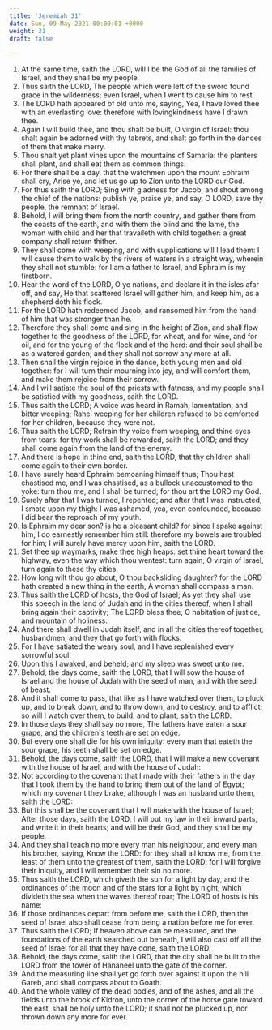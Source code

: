 ```yaml
---
title: 'Jeremiah 31'
date: Sun, 09 May 2021 00:00:01 +0000
weight: 31
draft: false
  
---
```


1. At the same time, saith the LORD, will I be the God of all the families of Israel, and they shall be my people.
2. Thus saith the LORD, The people which were left of the sword found grace in the wilderness; even Israel, when I went to cause him to rest.
3. The LORD hath appeared of old unto me, saying, Yea, I have loved thee with an everlasting love: therefore with lovingkindness have I drawn thee.
4. Again I will build thee, and thou shalt be built, O virgin of Israel: thou shalt again be adorned with thy tabrets, and shalt go forth in the dances of them that make merry.
5. Thou shalt yet plant vines upon the mountains of Samaria: the planters shall plant, and shall eat them as common things.
6. For there shall be a day, that the watchmen upon the mount Ephraim shall cry, Arise ye, and let us go up to Zion unto the LORD our God.
7. For thus saith the LORD; Sing with gladness for Jacob, and shout among the chief of the nations: publish ye, praise ye, and say, O LORD, save thy people, the remnant of Israel.
8. Behold, I will bring them from the north country, and gather them from the coasts of the earth, and with them the blind and the lame, the woman with child and her that travaileth with child together: a great company shall return thither.
9. They shall come with weeping, and with supplications will I lead them: I will cause them to walk by the rivers of waters in a straight way, wherein they shall not stumble: for I am a father to Israel, and Ephraim is my firstborn.
10. Hear the word of the LORD, O ye nations, and declare it in the isles afar off, and say, He that scattered Israel will gather him, and keep him, as a shepherd doth his flock.
11. For the LORD hath redeemed Jacob, and ransomed him from the hand of him that was stronger than he.
12. Therefore they shall come and sing in the height of Zion, and shall flow together to the goodness of the LORD, for wheat, and for wine, and for oil, and for the young of the flock and of the herd: and their soul shall be as a watered garden; and they shall not sorrow any more at all.
13. Then shall the virgin rejoice in the dance, both young men and old together: for I will turn their mourning into joy, and will comfort them, and make them rejoice from their sorrow.
14. And I will satiate the soul of the priests with fatness, and my people shall be satisfied with my goodness, saith the LORD.
15. Thus saith the LORD; A voice was heard in Ramah, lamentation, and bitter weeping; Rahel weeping for her children refused to be comforted for her children, because they were not.
16. Thus saith the LORD; Refrain thy voice from weeping, and thine eyes from tears: for thy work shall be rewarded, saith the LORD; and they shall come again from the land of the enemy.
17. And there is hope in thine end, saith the LORD, that thy children shall come again to their own border.
18. I have surely heard Ephraim bemoaning himself thus; Thou hast chastised me, and I was chastised, as a bullock unaccustomed to the yoke: turn thou me, and I shall be turned; for thou art the LORD my God.
19. Surely after that I was turned, I repented; and after that I was instructed, I smote upon my thigh: I was ashamed, yea, even confounded, because I did bear the reproach of my youth.
20. Is Ephraim my dear son? is he a pleasant child? for since I spake against him, I do earnestly remember him still: therefore my bowels are troubled for him; I will surely have mercy upon him, saith the LORD.
21. Set thee up waymarks, make thee high heaps: set thine heart toward the highway, even the way which thou wentest: turn again, O virgin of Israel, turn again to these thy cities.
22. How long wilt thou go about, O thou backsliding daughter? for the LORD hath created a new thing in the earth, A woman shall compass a man.
23. Thus saith the LORD of hosts, the God of Israel; As yet they shall use this speech in the land of Judah and in the cities thereof, when I shall bring again their captivity; The LORD bless thee, O habitation of justice, and mountain of holiness.
24. And there shall dwell in Judah itself, and in all the cities thereof together, husbandmen, and they that go forth with flocks.
25. For I have satiated the weary soul, and I have replenished every sorrowful soul.
26. Upon this I awaked, and beheld; and my sleep was sweet unto me.
27. Behold, the days come, saith the LORD, that I will sow the house of Israel and the house of Judah with the seed of man, and with the seed of beast.
28. And it shall come to pass, that like as I have watched over them, to pluck up, and to break down, and to throw down, and to destroy, and to afflict; so will I watch over them, to build, and to plant, saith the LORD.
29. In those days they shall say no more, The fathers have eaten a sour grape, and the children's teeth are set on edge.
30. But every one shall die for his own iniquity: every man that eateth the sour grape, his teeth shall be set on edge.
31. Behold, the days come, saith the LORD, that I will make a new covenant with the house of Israel, and with the house of Judah:
32. Not according to the covenant that I made with their fathers in the day that I took them by the hand to bring them out of the land of Egypt; which my covenant they brake, although I was an husband unto them, saith the LORD:
33. But this shall be the covenant that I will make with the house of Israel; After those days, saith the LORD, I will put my law in their inward parts, and write it in their hearts; and will be their God, and they shall be my people.
34. And they shall teach no more every man his neighbour, and every man his brother, saying, Know the LORD: for they shall all know me, from the least of them unto the greatest of them, saith the LORD: for I will forgive their iniquity, and I will remember their sin no more.
35. Thus saith the LORD, which giveth the sun for a light by day, and the ordinances of the moon and of the stars for a light by night, which divideth the sea when the waves thereof roar; The LORD of hosts is his name:
36. If those ordinances depart from before me, saith the LORD, then the seed of Israel also shall cease from being a nation before me for ever.
37. Thus saith the LORD; If heaven above can be measured, and the foundations of the earth searched out beneath, I will also cast off all the seed of Israel for all that they have done, saith the LORD.
38. Behold, the days come, saith the LORD, that the city shall be built to the LORD from the tower of Hananeel unto the gate of the corner.
39. And the measuring line shall yet go forth over against it upon the hill Gareb, and shall compass about to Goath.
40. And the whole valley of the dead bodies, and of the ashes, and all the fields unto the brook of Kidron, unto the corner of the horse gate toward the east, shall be holy unto the LORD; it shall not be plucked up, nor thrown down any more for ever.
